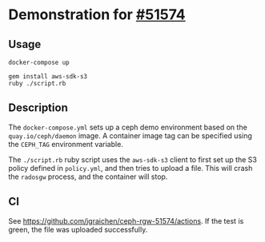# Demonstration for [#51574](https://tracker.ceph.com/issues/51574)

## Usage

```
docker-compose up

gem install aws-sdk-s3
ruby ./script.rb
```

## Description

The `docker-compose.yml` sets up a ceph demo environment based on the `quay.io/ceph/daemon` image. A container image tag can be specified using the `CEPH_TAG` environment variable.

The `./script.rb` ruby script uses the `aws-sdk-s3` client to first set up the S3 policy defined in `policy.yml`, and then tries to upload a file. This will crash the `radosgw` process, and the container will stop.

## CI

See https://github.com/jgraichen/ceph-rgw-51574/actions. If the test is
green, the file was uploaded successfully.
